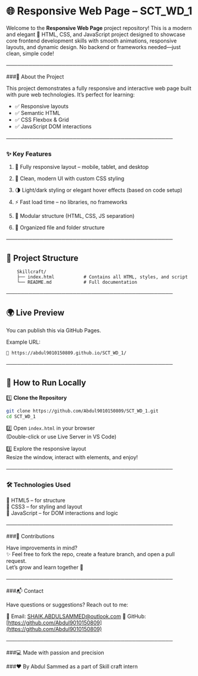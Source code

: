 # 🌐 Responsive Web Page – SCT_WD_1

Welcome to the **Responsive Web Page** project repository! This is a modern and elegant 🌟 HTML, CSS, and JavaScript project designed to showcase core frontend development skills with smooth animations, responsive layouts, and dynamic design. No backend or frameworks needed—just clean, simple code!

─────────────────────────────────────────────

###📖 About the Project

This project demonstrates a fully responsive and interactive web page built with pure web technologies. It’s perfect for learning:

 * ✅ Responsive layouts  
 * ✅ Semantic HTML  
 * ✅ CSS Flexbox & Grid  
 * ✅ JavaScript DOM interactions

─────────────────────────────────────────────

### ✨ Key Features

 1. 🎯 Fully responsive layout – mobile, tablet, and desktop 
  
 2. 🎨 Clean, modern UI with custom CSS styling  
 
 3. 🌗 Light/dark styling or elegant hover effects (based on code setup) 
  
 4. ⚡ Fast load time – no libraries, no frameworks  
 
 5. 🧩 Modular structure (HTML, CSS, JS separation)  
 
 6. 📁 Organized file and folder structure

─────────────────────────────────────────────

## 📂 Project Structure
```
	Skillcraft/
	├── index.html           # Contains all HTML, styles, and script
	└── README.md            # Full documentation
```
─────────────────────────────────────────────

## 🌍 Live Preview

You can publish this via GitHub Pages.

Example URL: 
``` 
🔗 https://abdul9010150809.github.io/SCT_WD_1/
```
─────────────────────────────────────────────

## 🚀 How to Run Locally

 1️⃣ **Clone the Repository**

   ```bash
   git clone https://github.com/Abdul9010150809/SCT_WD_1.git
   cd SCT_WD_1
   ```

 2️⃣ Open `index.html` in your browser  
   (Double-click or use Live Server in VS Code)

 3️⃣ Explore the responsive layout  
   Resize the window, interact with elements, and enjoy!

─────────────────────────────────────────────

### 🛠️ **Technologies Used**

🔹 HTML5 – for structure  
🔹 CSS3 – for styling and layout  
🔹 JavaScript – for DOM interactions and logic  

─────────────────────────────────────────────

###🤝 Contributions

Have improvements in mind?  
✨ Feel free to fork the repo, create a feature branch, and open a pull request.  
Let’s grow and learn together 💪

─────────────────────────────────────────────

###📬 Contact

Have questions or suggestions? Reach out to me:

📧 Email: [SHAIK.ABDULSAMMED@outlook.com](mailto:SHAIK.ABDULSAMMED@outlook.com)
🔗 GitHub: [https://github.com/Abdul9010150809](https://github.com/Abdul9010150809)

─────────────────────────────────────────────

###💻 Made with passion and precision  

###❤️ By Abdul Sammed as a part of Skill craft intern

